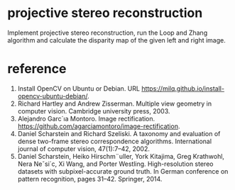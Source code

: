 # projective stereo reconstruction
Implement projective stereo reconstruction, run the Loop and Zhang algorithm and
calculate the disparity map of the given left and right image.

# reference
1. Install OpenCV on Ubuntu or Debian. URL https://milq.github.io/install-opencv-ubuntu-debian/.
2. Richard Hartley and Andrew Zisserman. Multiple view geometry in computer vision. Cambridge university press, 2003.
3. Alejandro Garc´ıa Montoro. Image rectification. https://github.com/agarciamontoro/image-rectification.
4. Daniel Scharstein and Richard Szeliski. A taxonomy and evaluation of dense two-frame stereo correspondence algorithms. International journal of computer vision, 47(1):7–42, 2002.
5. Daniel Scharstein, Heiko Hirschm¨uller, York Kitajima, Greg Krathwohl, Nera Neˇsi´c, Xi Wang, and Porter Westling. High-resolution stereo datasets with subpixel-accurate ground truth. In German conference on pattern recognition, pages 31–42. Springer, 2014.
